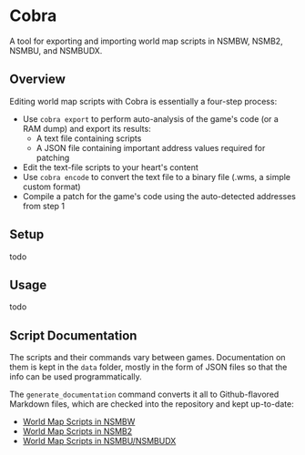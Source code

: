 # Cobra

A tool for exporting and importing world map scripts in NSMBW, NSMB2, NSMBU, and NSMBUDX.

## Overview

Editing world map scripts with Cobra is essentially a four-step process:

* Use `cobra export` to perform auto-analysis of the game's code (or a RAM dump) and export its results:
    * A text file containing scripts
    * A JSON file containing important address values required for patching
* Edit the text-file scripts to your heart's content
* Use `cobra encode` to convert the text file to a binary file (.wms, a simple custom format)
* Compile a patch for the game's code using the auto-detected addresses from step 1

## Setup

todo

## Usage

todo

## Script Documentation

The scripts and their commands vary between games. Documentation on them is kept in the `data` folder, mostly in the form of JSON files so that the info can be used programmatically.

The `generate_documentation` command converts it all to Github-flavored Markdown files, which are checked into the repository and kept up-to-date:

* [World Map Scripts in NSMBW](docs_nsmbw.md)
* [World Map Scripts in NSMB2](docs_nsmb2.md)
* [World Map Scripts in NSMBU/NSMBUDX](docs_nsmbu.md)
